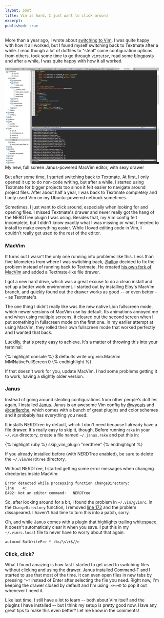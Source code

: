 ```yaml
---
layout: post
title: Vim is hard, I just want to click around
excerpt:
published: true
---
```


More than a year ago, I wrote about [switching to Vim](http://jeffkreeftmeijer.com/2010/stumbling-into-vim/). I was quite happy with how it all worked, but I found myself switching back to Textmate after a while. I read though a lot of dotfiles to "steal" some configuration options from others, took some time to go through `vimtutor`, read some blogposts and after a while, I was quite happy with how it all worked.

![Alloy's MacVim fork with Janus](/images/vim2.png)
<span class="small">My new, full screen Janus-powered MacVim editor, with sexy drawer</span>

But after some time, I started switching back to Textmate. At first, I only opened it up to do non-code writing, but after a while, I started using Textmate for bigger projects too since it felt easier to navigate around project files. After about half a year, I was back to Textmate completely and I only used Vim on my Ubuntu-powered netbook sometimes.

Sometimes, I just want to click around, especially when looking for and opening files. I missed Textmate's drawer and never really got the hang of the NERDTree plugin I was using. Besides that, my Vim config felt incomplete, but I didn't know exactly what I was missing or what I needed to install to make everything easier. While I loved editing code in Vim, I couldn't really get used to the rest of the editor.

### MacVim

It turns out I wasn't the only one running into problems like this. Less than five kilometers from where I was switching back, [@alloy](http://twitter.com/alloy "Eloy Durán") decided to fix the problem instead of running back to Textmate. He created [his own fork of MacVim](https://github.com/alloy/macvim) and added a Textmate-like file drawer.

I got a new hard drive, which was a great excuse to do a clean install and set up a better work environment. I started out by installing Eloy's MacVim branch, and quickly found out the drawer works as good -- or even better -- as Textmate's.

The one thing I didn't really like was the new native Lion fullscreen mode, which newer versions of MacVim use by default. Its animations annoyed me and when using multiple screens, it cleared out the second screen when I put something in fullscreen mode on the first one. In my earlier attempt at using MacVim, they rolled their own fullscreen mode that worked perfectly and I wanted that back.

Lucklily, that's pretty easy to achieve. It's a matter of throwing this into your terminal:

{% highlight console %}
$ defaults write org.vim.MacVim MMNativeFullScreen 0
{% endhighlight %}

If that doesn't work for you, update MacVim. I had some problems getting it to work, having a slightly older version.

### Janus

Instead of going around stealing configurations from other people's dotfiles again, I installed [Janus](https://github.com/carlhuda/janus). Janus is an awesome Vim config by [@wycats](http://twitter.com/wycats "Yehuda Katz") and [@carllerche](http://twitter.com/carllerche "Carl Lerche"), which comes with a bunch of great plugins and color schemes and it probably has everything you need.

It installs NERDTree by default, which I don't need because I already have a file drawer. It's really easy to skip it, though.  Before running `rake` in your `~/.vim` directory, create a file named `~/.janus.rake` and put this in:

{% highlight ruby %}
skip_vim_plugin "nerdtree"
{% endhighlight %}

If you already installed before (with NERDTree enabled), be sure to delete the `~/.vim/nerdtree` directory.

Without NERDTree, I started getting some error messages when changing directories inside MacVim:

    Error detected while processing function ChangeDirectory:
    line    4:
    E492: Not an editor command:   NERDTree

So, after looking around for a bit, I found the problem in `~/.vim/gvimrc`. In the `ChangeDirectory` function, I removed [line 172](https://github.com/carlhuda/janus/blob/master/gvimrc#L172) and the problem dissapeared. I haven't had time to turn this into a patch, sorry.

Oh, and while Janus comes with a plugin that highlights trailing whitespace, it doesn't automaticaly clear it when you save. I put this in my `~/.vimrc.local` file to never have to worry about that again:

    autocmd BufWritePre * :%s/\s\+$//e

### Click, click?

What I found amazing is how fast I started to get used to switching files without clicking and using the drawer. Janus installed Command-T and I started to use that most of the time. It can even open files in new tabs by pressing `^+T` instead of Enter after selecting the file you need. Right now, I'm keeping the drawer closed by default and I'm using` ⌘+⇧+D` to pop it out whenever I need it.

Like last time, I still have a lot to learn -- both about Vim itself and the plugins I have installed -- but I think my setup is pretty good now. Have any great tips to make this even better? Let me know in the comments!